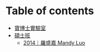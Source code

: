 # Table of contents

* [寶博士實驗室](README.md)
* [碩士班](shi-ban/README.md)
  * [2014｜羅盛嘉 Mandy Luo](shi-ban/2014-sheng-jia-mandy-luo.md)

